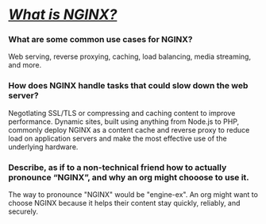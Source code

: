 # ***[What is NGINX?](https://www.nginx.com/resources/glossary/nginx/)***
### What are some common use cases for NGINX?
Web serving, reverse proxying, caching, load balancing, media streaming, and more.
### How does NGINX handle tasks that could slow down the web server?
Negotlating SSL/TLS or compressing and caching content to improve performance. Dynamic sites, built using anything from Node.js to PHP, commonly deploy NGINX as a content cache and reverse proxy to reduce load on application servers and make the most effective use of the underlying hardware.
### Describe, as if to a non-technical friend how to actually pronounce “NGINX”, and why an org might chooose to use it.
The way to pronounce "NGINX" would be "engine-ex". An org might want to choose NGINX because it helps their content stay quickly, reliably, and securely.
